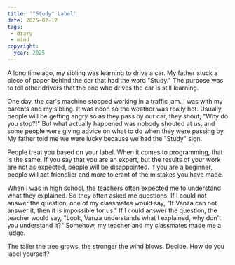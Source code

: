 ```yaml
---
title: '"Study" Label'
date: 2025-02-17
tags:
 - diary
 - mind
copyright:
  year: 2025
---
```


A long time ago, my sibling was learning to drive a car. My father stuck a piece of paper behind the car that had the word "Study." The purpose was to tell other drivers that the one who drives the car is still learning.

One day, the car's machine stopped working in a traffic jam. I was with my parents and my sibling. It was noon so the weather was really hot. Usually, people will be getting angry so as they pass by our car, they shout, "Why do you stop?!" But what actually happened was nobody shouted at us, and some people were giving advice on what to do when they were passing by. My father told me we were lucky because we had the "Study" sign.

People treat you based on your label. When it comes to programming, that is the same. If you say that you are an expert, but the results of your work are not as expected, people will be disappointed. If you are a beginner, people will act friendlier and more tolerant of the mistakes you have made.

When I was in high school, the teachers often expected me to understand what they explained. So they often asked me questions. If I could not answer the question, one of my classmates would say, "If Vanza can not answer it, then it is impossible for us." If I could answer the question, the teacher would say, "Look, Vanza understands what I explained, why don't you understand it?" Somehow, my teacher and my classmates made me a judge.

The taller the tree grows, the stronger the wind blows. Decide. How do you label yourself?
